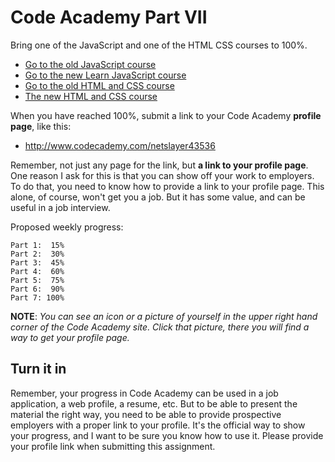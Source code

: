 # Code Academy Part VII

Bring one of the JavaScript and one of the HTML CSS courses to 100%.

- [Go to the old JavaScript course](http://www.codecademy.com/tracks/javascript)
- [Go to the new Learn JavaScript course](https://www.codecademy.com/learn/learn-javascript)
- [Go to the old HTML and CSS course](http://www.codecademy.com/tracks/web)
- [The new HTML and CSS course](https://www.codecademy.com/learn/learn-html-css)

When you have reached 100%, submit a link to your Code Academy **profile page**, like this:

- <http://www.codecademy.com/netslayer43536>

Remember, not just any page for the link, but **a link to your profile page**. One reason I ask for this is that you can show off your work to employers. To do that, you need to know how to provide a link to your profile page. This alone, of course, won't get you a job. But it has some value, and can be useful in a job interview.

Proposed weekly progress:

	Part 1:  15%
	Part 2:  30%
	Part 3:  45%
	Part 4:  60%
	Part 5:  75%
	Part 6:  90%
	Part 7: 100%

**NOTE**: _You can see an icon or a picture of yourself in the upper right hand corner of the Code Academy site. Click that picture, there you will find a way to get your profile page._

## Turn it in

Remember, your progress in Code Academy can be used in a job application, a web profile, a resume, etc. But to be able to present the material the right way, you need to be able to provide prospective employers with a proper link to your profile. It's the official way to show your progress, and I want to be sure you know how to use it. Please provide your profile link when submitting this assignment.
